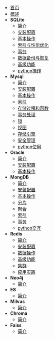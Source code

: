 - [首页](README.md)
- [概述](sections/1.summary/summary.md)
- **SQLite**
  - [简介](sections/sqlite/1.简介.md)
  - [安装配置](sections/sqlite/2.安装配置.md)
  - [基本操作](sections/sqlite/3.基本操作.md)
  - [索引与性能优化](sections/sqlite/4.索引与性能优化.md)
  - [事务](sections/sqlite/5.事物.md)
  - [数据备份与恢复](sections/sqlite/6.数据备份与恢复.md)
  - [高级功能](sections/sqlite/7.高级功能.md)
  - [python操作](sections/sqlite/8.python.md)
- **Mysql**
  - [简介](sections/mysql/1.简介.md)
  - [安装配置](sections/mysql/2.安装配置.md)
  - [基本操作](sections/mysql/3.基本操作.md)
  - [索引](sections/mysql/11.索引.md)
  - [存储过程和函数](sections/mysql/4.存储过程.md)
  - [事务处理](sections/mysql/5.事务处理.md)
  - [锁](sections/mysql/9.锁.md)
  - [视图](sections/mysql/7.视图.md)
  - [存储引擎](sections/mysql/8.存储引擎.md)
  - [安全管理](sections/mysql/6.安全管理.md)
  - [python使用](sections/mysql/10.python使用.md)
- **Oracle**
  - [简介](sections/oracle/1.简介.md)
  - [安装配置](sections/oracle/2.安装配置.md)
  - [基本操作](sections/oracle/3.基本操作.md)
- **MongDB**
  - [简介](sections/mongdb/1.简介.md)
  - [安装配置](sections/mongdb/2.安装配置.md)
  - [基本操作](sections/mongdb/3.基本操作.md)
  - [分片](sections/mongdb/4.分片.md)
  - [聚合](sections/mongdb/5.聚合.md)
  - [索引](sections/mongdb/6.索引.md)
  - [事务](sections/mongdb/7.事务.md)
  - [python交互](sections/mongdb/8.python交互.md)
- **Redis**
  - [简介](sections/redis/1.简介.md)
  - [安装配置](sections/redis/2.安装配置.md)
  - [数据操作](sections/redis/3.数据操作.md)
  - [高级功能](sections/redis/4.高级功能.md)
  - [集群](sections/redis/5.集群.md)
  - [应用实践](sections/redis/6.应用实践.md)
- **Neo4j**
  - [简介](sections/neo4j/1.简介.md)
- **ES**
  - [简介](sections/es/1.简介.md)
- **Milvus**
  - [简介](sections/milvus/1.简介.md)
- **Chroma**
  - [简介](sections/chroma/1.简介.md)
- **Faiss**
  - [简介](sections/faiss/1.简介.md)